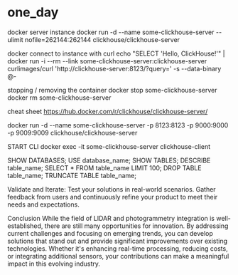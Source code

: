 # one_day
docker server instance
docker run -d --name some-clickhouse-server --ulimit nofile=262144:262144 clickhouse/clickhouse-server

docker connect to instance with curl
echo "SELECT 'Hello, ClickHouse!'" | docker run -i --rm --link some-clickhouse-server:clickhouse-server curlimages/curl 'http://clickhouse-server:8123/?query=' -s --data-binary @-

stopping / removing the container
docker stop some-clickhouse-server
docker rm some-clickhouse-server

cheat sheet
https://hub.docker.com/r/clickhouse/clickhouse-server/



docker run -d --name some-clickhouse-server -p 8123:8123 -p 9000:9000 -p 9009:9009 clickhouse/clickhouse-server

START CLI
docker exec -it some-clickhouse-server clickhouse-client

SHOW DATABASES;
USE database_name;
SHOW TABLES;
DESCRIBE table_name;
SELECT * FROM table_name LIMIT 100;
DROP TABLE table_name;
TRUNCATE TABLE table_name;

Validate and Iterate: Test your solutions in real-world scenarios. Gather feedback from users and continuously refine your product to meet their needs and expectations.

Conclusion
While the field of LIDAR and photogrammetry integration is well-established, there are still many opportunities for innovation. By addressing current challenges and focusing on emerging trends, you can develop solutions that stand out and provide significant improvements over existing technologies. Whether it's enhancing real-time processing, reducing costs, or integrating additional sensors, your contributions can make a meaningful impact in this evolving industry.
